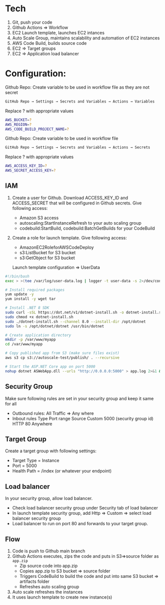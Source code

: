 ﻿# Tech

1. Git, push your code
2. Github Actions => Workflow
3. EC2 Launch template, launches EC2 intances
4. Auto Scale Group, maintains scalability and automation of EC2 instances
5. AWS Code Build, builds source code
6. EC2 => Target groups
7. EC2 => Application load balancer

# Configuration: 

Github Repo: Create variable to be used in workflow file as they are not secret

```bash
GitHub Repo → Settings → Secrets and Variables → Actions → Variables
```

Replace ? with appropriate values

```bash
AWS_BUCKET=?
AWS_REGION=?
AWS_CODE_BUILD_PROJECT_NAME=?
```


Github Repo: Create variable to be used in workflow file

```bash
GitHub Repo → Settings → Secrets and Variables → Actions → Secrets
```

Replace ? with appropriate values

```bash
AWS_ACCESS_KEY_ID=?
AWS_SECRET_ACCESS_KEY=?
```


## IAM

1. Create a user for Github. 
   Download ACCESS_KEY_ID and ACCESS_SECRET that will be configured in Github secrets.
   Give following access: 
   - Amazon  S3 access
   - autoscaling:StartInstanceRefresh to your auto scaling group
   - codebuild:StartBuild, codebuild:BatchGetBuilds for your CodeBuild

2. Create a role for launch template.
   Give following access:
   - AmazonEC2RoleforAWSCodeDeploy
   - s3:ListBucket for S3 bucket 
   - s3:GetObject for S3 bucket
    

   Launch template configuration => UserData

```bash
#!/bin/bash
exec > >(tee /var/log/user-data.log | logger -t user-data -s 2>/dev/console) 2>&1

# Install required packages
yum update -y
yum install -y wget tar

# Install .NET 8 SDK
sudo curl -sSL https://dot.net/v1/dotnet-install.sh -o dotnet-install.sh
sudo chmod +x dotnet-install.sh
sudo ./dotnet-install.sh --channel 8.0 --install-dir /opt/dotnet
sudo ln -s /opt/dotnet/dotnet /usr/bin/dotnet

# Create application directory
mkdir -p /var/www/myapp
cd /var/www/myapp

# Copy published app from S3 (make sure files exist)
aws s3 cp s3://autoscale-test/publish/ . --recursive

# Start the ASP.NET Core app on port 5000
nohup dotnet ASWebApp.dll --urls "http://0.0.0.0:5000" > app.log 2>&1 &
```
	
## Security Group

Make sure following rules are set in your security group and keep it same for all
- Outbound rules: All Traffic => Any where
- Inbout rules
  Type		Port range		Source
  Custom	5000			(security group id)
  HTTP		80				Anywhere

## Target Group

Create a target group with following settings:
- Target Type = Instance
- Port = 5000
- Health Path = /index (or whatever your endpoint)

## Load balancer

In your security group, allow load balancer.
- Check load balancer security group under Security tab of load balancer
- In launch template security group, add Http => Custom => select load balancer security group
- Load balancer to run on port 80 and forwards to your target group.

## Flow

1. Code is push to Github main branch
2. Github Actions executes, zips the code and puts in S3=>source folder as `app.zip`
	- Zip source code into app.zip
	- Copies app.zip to S3 bucket => source folder
	- Triggers CodeBuild to build the code and put into same S3 bucket => artifacts folder
	- Refreshes auto scaling group
3. Auto scale refreshes the instances
4. It uses launch template to create new instance(s)
